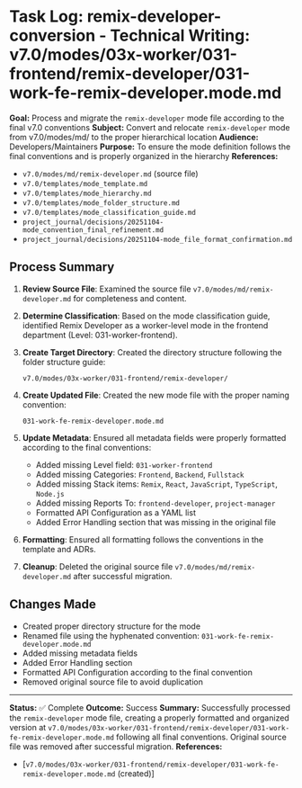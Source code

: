 # Task Log: remix-developer-conversion - Technical Writing: v7.0/modes/03x-worker/031-frontend/remix-developer/031-work-fe-remix-developer.mode.md

**Goal:** Process and migrate the `remix-developer` mode file according to the final v7.0 conventions
**Subject:** Convert and relocate `remix-developer` mode from v7.0/modes/md/ to the proper hierarchical location
**Audience:** Developers/Maintainers
**Purpose:** To ensure the mode definition follows the final conventions and is properly organized in the hierarchy
**References:**
*   `v7.0/modes/md/remix-developer.md` (source file)
*   `v7.0/templates/mode_template.md`
*   `v7.0/templates/mode_hierarchy.md`
*   `v7.0/templates/mode_folder_structure.md`
*   `v7.0/templates/mode_classification_guide.md`
*   `project_journal/decisions/20251104-mode_convention_final_refinement.md`
*   `project_journal/decisions/20251104-mode_file_format_confirmation.md`

## Process Summary

1. **Review Source File**: Examined the source file `v7.0/modes/md/remix-developer.md` for completeness and content.

2. **Determine Classification**: Based on the mode classification guide, identified Remix Developer as a worker-level mode in the frontend department (Level: 031-worker-frontend).

3. **Create Target Directory**: Created the directory structure following the folder structure guide:
   ```
   v7.0/modes/03x-worker/031-frontend/remix-developer/
   ```

4. **Create Updated File**: Created the new mode file with the proper naming convention:
   ```
   031-work-fe-remix-developer.mode.md
   ```

5. **Update Metadata**: Ensured all metadata fields were properly formatted according to the final conventions:
   - Added missing Level field: `031-worker-frontend`
   - Added missing Categories: `Frontend`, `Backend`, `Fullstack`
   - Added missing Stack items: `Remix`, `React`, `JavaScript`, `TypeScript`, `Node.js`
   - Added missing Reports To: `frontend-developer`, `project-manager`
   - Formatted API Configuration as a YAML list
   - Added Error Handling section that was missing in the original file

6. **Formatting**: Ensured all formatting follows the conventions in the template and ADRs.

7. **Cleanup**: Deleted the original source file `v7.0/modes/md/remix-developer.md` after successful migration.

## Changes Made

- Created proper directory structure for the mode
- Renamed file using the hyphenated convention: `031-work-fe-remix-developer.mode.md`
- Added missing metadata fields
- Added Error Handling section
- Formatted API Configuration according to the final convention
- Removed original source file to avoid duplication

---
**Status:** ✅ Complete
**Outcome:** Success
**Summary:** Successfully processed the `remix-developer` mode file, creating a properly formatted and organized version at `v7.0/modes/03x-worker/031-frontend/remix-developer/031-work-fe-remix-developer.mode.md` following all final conventions. Original source file was removed after successful migration.
**References:** 
- [`v7.0/modes/03x-worker/031-frontend/remix-developer/031-work-fe-remix-developer.mode.md` (created)]